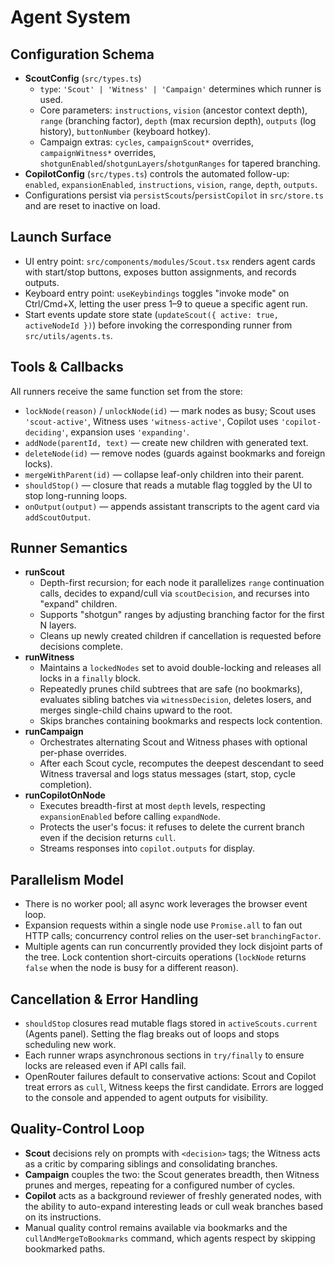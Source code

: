 # Agent System

## Configuration Schema
- **ScoutConfig** (`src/types.ts`)
  - `type`: `'Scout' | 'Witness' | 'Campaign'` determines which runner is used.
  - Core parameters: `instructions`, `vision` (ancestor context depth), `range` (branching factor), `depth` (max recursion depth), `outputs` (log history), `buttonNumber` (keyboard hotkey).
  - Campaign extras: `cycles`, `campaignScout*` overrides, `campaignWitness*` overrides, `shotgunEnabled`/`shotgunLayers`/`shotgunRanges` for tapered branching.
- **CopilotConfig** (`src/types.ts`) controls the automated follow-up: `enabled`, `expansionEnabled`, `instructions`, `vision`, `range`, `depth`, `outputs`.
- Configurations persist via `persistScouts`/`persistCopilot` in `src/store.ts` and are reset to inactive on load.

## Launch Surface
- UI entry point: `src/components/modules/Scout.tsx` renders agent cards with start/stop buttons, exposes button assignments, and records outputs.
- Keyboard entry point: `useKeybindings` toggles "invoke mode" on Ctrl/Cmd+X, letting the user press 1–9 to queue a specific agent run.
- Start events update store state (`updateScout({ active: true, activeNodeId })`) before invoking the corresponding runner from `src/utils/agents.ts`.

## Tools & Callbacks
All runners receive the same function set from the store:
- `lockNode(reason)` / `unlockNode(id)` — mark nodes as busy; Scout uses `'scout-active'`, Witness uses `'witness-active'`, Copilot uses `'copilot-deciding'`, expansion uses `'expanding'`.
- `addNode(parentId, text)` — create new children with generated text.
- `deleteNode(id)` — remove nodes (guards against bookmarks and foreign locks).
- `mergeWithParent(id)` — collapse leaf-only children into their parent.
- `shouldStop()` — closure that reads a mutable flag toggled by the UI to stop long-running loops.
- `onOutput(output)` — appends assistant transcripts to the agent card via `addScoutOutput`.

## Runner Semantics
- **runScout**
  - Depth-first recursion; for each node it parallelizes `range` continuation calls, decides to expand/cull via `scoutDecision`, and recurses into "expand" children.
  - Supports "shotgun" ranges by adjusting branching factor for the first N layers.
  - Cleans up newly created children if cancellation is requested before decisions complete.
- **runWitness**
  - Maintains a `lockedNodes` set to avoid double-locking and releases all locks in a `finally` block.
  - Repeatedly prunes child subtrees that are safe (no bookmarks), evaluates sibling batches via `witnessDecision`, deletes losers, and merges single-child chains upward to the root.
  - Skips branches containing bookmarks and respects lock contention.
- **runCampaign**
  - Orchestrates alternating Scout and Witness phases with optional per-phase overrides.
  - After each Scout cycle, recomputes the deepest descendant to seed Witness traversal and logs status messages (start, stop, cycle completion).
- **runCopilotOnNode**
  - Executes breadth-first at most `depth` levels, respecting `expansionEnabled` before calling `expandNode`.
  - Protects the user's focus: it refuses to delete the current branch even if the decision returns `cull`.
  - Streams responses into `copilot.outputs` for display.

## Parallelism Model
- There is no worker pool; all async work leverages the browser event loop.
- Expansion requests within a single node use `Promise.all` to fan out HTTP calls; concurrency control relies on the user-set `branchingFactor`.
- Multiple agents can run concurrently provided they lock disjoint parts of the tree. Lock contention short-circuits operations (`lockNode` returns `false` when the node is busy for a different reason).

## Cancellation & Error Handling
- `shouldStop` closures read mutable flags stored in `activeScouts.current` (Agents panel). Setting the flag breaks out of loops and stops scheduling new work.
- Each runner wraps asynchronous sections in `try/finally` to ensure locks are released even if API calls fail.
- OpenRouter failures default to conservative actions: Scout and Copilot treat errors as `cull`, Witness keeps the first candidate. Errors are logged to the console and appended to agent outputs for visibility.

## Quality-Control Loop
- **Scout** decisions rely on prompts with `<decision>` tags; the Witness acts as a critic by comparing siblings and consolidating branches.
- **Campaign** couples the two: the Scout generates breadth, then Witness prunes and merges, repeating for a configured number of cycles.
- **Copilot** acts as a background reviewer of freshly generated nodes, with the ability to auto-expand interesting leads or cull weak branches based on its instructions.
- Manual quality control remains available via bookmarks and the `cullAndMergeToBookmarks` command, which agents respect by skipping bookmarked paths.
